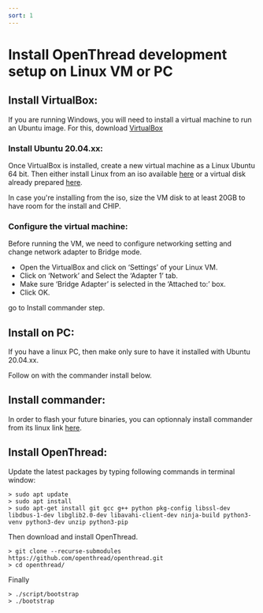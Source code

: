 ```yaml
---
sort: 1
---
```



# Install OpenThread development setup on Linux VM or PC

## Install VirtualBox:

If you are running Windows, you will need to install a virtual machine to run an Ubuntu image.
For this, download [VirtualBox](https://www.virtualbox.org/)


### Install Ubuntu 20.04.xx:

Once VirtualBox is installed, create a new virtual machine as a Linux Ubuntu 64 bit. Then either install Linux from an iso available [here](https://ubuntu.com/download/desktop) or a virtual disk already prepared [here](https://www.osboxes.org/ubuntu/).

In case you're installing from the iso, size the VM disk to at least 20GB to have room for the install and CHIP.


### Configure the virtual machine:

Before running the VM, we need to configure networking setting and change network adapter to Bridge mode.

- Open the VirtualBox and click on ‘Settings’ of your Linux VM.
- Click on ‘Network’ and Select the ‘Adapter 1’ tab.
- Make sure ‘Bridge Adapter’ is selected in the ‘Attached to:’ box.
- Click OK.

go to Install commander step.


## Install on PC:

If you have a linux PC, then make only sure to have it installed with Ubuntu 20.04.xx.

Follow on with the commander install below.


## Install commander:

In order to flash your future binaries, you can optionnaly install commander from its linux link [here](https://www.silabs.com/mcu/programming-options).


## Install OpenThread:

Update the latest packages by typing following commands in terminal window:

```
> sudo apt update
> sudo apt install
> sudo apt-get install git gcc g++ python pkg-config libssl-dev libdbus-1-dev libglib2.0-dev libavahi-client-dev ninja-build python3-venv python3-dev unzip python3-pip
```

Then download and install OpenThread.

```
> git clone --recurse-submodules https://github.com/openthread/openthread.git
> cd openthread/
```

Finally

```
> ./script/bootstrap
> ./bootstrap
```






 
